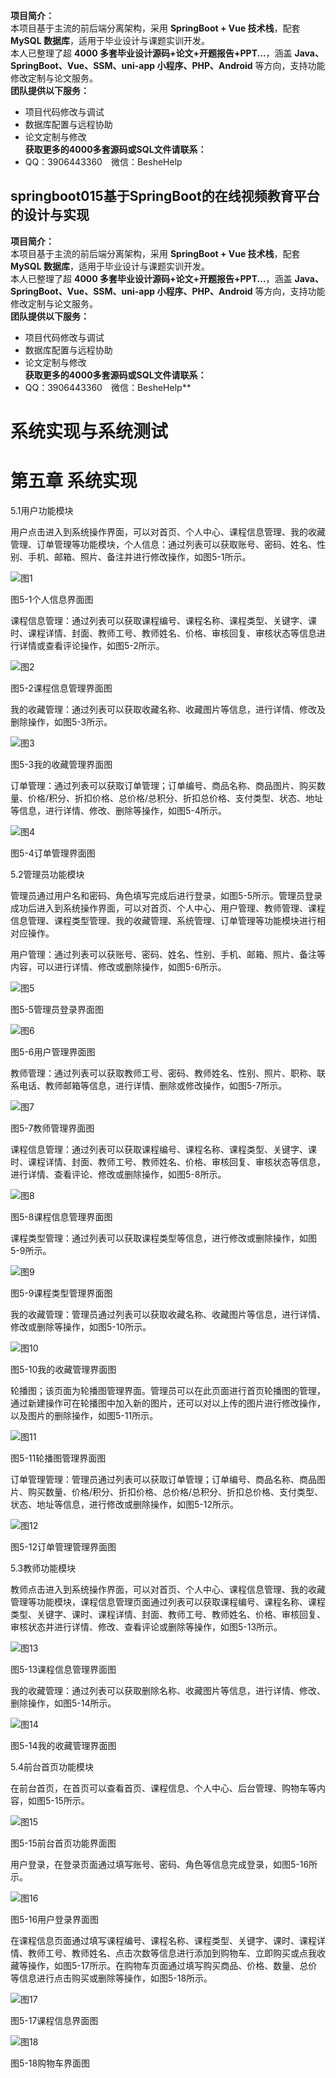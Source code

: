 **项目简介：**  
本项目基于主流的前后端分离架构，采用 **SpringBoot + Vue 技术栈**，配套 **MySQL 数据库**，适用于毕业设计与课题实训开发。  
本人已整理了超 **4000 多套毕业设计源码+论文+开题报告+PPT...**，涵盖 **Java、SpringBoot、Vue、SSM、uni-app 小程序、PHP、Android** 等方向，支持功能修改定制与论文服务。  
**团队提供以下服务：**  
- 项目代码修改与调试  
- 数据库配置与远程协助  
- 论文定制与修改  
**获取更多的4000多套源码或SQL文件请联系：**  
- QQ：3906443360 微信：BesheHelp


## springboot015基于SpringBoot的在线视频教育平台的设计与实现

**项目简介：**  
本项目基于主流的前后端分离架构，采用 **SpringBoot + Vue 技术栈**，配套 **MySQL 数据库**，适用于毕业设计与课题实训开发。  
本人已整理了超 **4000 多套毕业设计源码+论文+开题报告+PPT...**，涵盖 **Java、SpringBoot、Vue、SSM、uni-app 小程序、PHP、Android** 等方向，支持功能修改定制与论文服务。  
**团队提供以下服务：**  
- 项目代码修改与调试  
- 数据库配置与远程协助  
- 论文定制与修改  
**获取更多的4000多套源码或SQL文件请联系：**  
- QQ：3906443360 微信：BesheHelp**


# 系统实现与系统测试

# 第五章 系统实现

5.1用户功能模块

用户点击进入到系统操作界面，可以对首页、个人中心、课程信息管理、我的收藏管理、订单管理等功能模块，个人信息：通过列表可以获取账号、密码、姓名、性别、手机、邮箱、照片、备注并进行修改操作，如图5-1所示。

![图1](images/image_0.png)

图5-1个人信息界面图

课程信息管理：通过列表可以获取课程编号、课程名称、课程类型、关键字、课时、课程详情、封面、教师工号、教师姓名、价格、审核回复、审核状态等信息进行详情或查看评论操作，如图5-2所示。

![图2](images/image_1.png)

图5-2课程信息管理界面图

我的收藏管理：通过列表可以获取收藏名称、收藏图片等信息，进行详情、修改及删除操作，如图5-3所示。

![图3](images/image_2.png)

图5-3我的收藏管理界面图

订单管理：通过列表可以获取订单管理；订单编号、商品名称、商品图片、购买数量、价格/积分、折扣价格、总价格/总积分、折扣总价格、支付类型、状态、地址等信息，进行详情、修改、删除等操作，如图5-4所示。

![图4](images/image_3.png)

图5-4订单管理界面图

5.2管理员功能模块

管理员通过用户名和密码、角色填写完成后进行登录，如图5-5所示。管理员登录成功后进入到系统操作界面，可以对首页、个人中心、用户管理、教师管理、课程信息管理、课程类型管理、我的收藏管理、系统管理、订单管理等功能模块进行相对应操作。

用户管理：通过列表可以获账号、密码、姓名、性别、手机、邮箱、照片、备注等内容，可以进行详情、修改或删除操作，如图5-6所示。

![图5](images/image_4.png)

图5-5管理员登录界面图

![图6](images/image_5.png)

图5-6用户管理界面图

教师管理：通过列表可以获取教师工号、密码、教师姓名、性别、照片、职称、联系电话、教师邮箱等信息，进行详情、删除或修改操作，如图5-7所示。

![图7](images/image_6.png)

图5-7教师管理界面图

课程信息管理：通过列表可以获取课程编号、课程名称、课程类型、关键字、课时、课程详情、封面、教师工号、教师姓名、价格、审核回复、审核状态等信息，进行详情、查看评论、修改或删除操作，如图5-8所示。

![图8](images/image_7.png)

图5-8课程信息管理界面图

课程类型管理：通过列表可以获取课程类型等信息，进行修改或删除操作，如图5-9所示。

![图9](images/image_8.png)

图5-9课程类型管理界面图

我的收藏管理：管理员通过列表可以获取收藏名称、收藏图片等信息，进行详情、修改或删除等操作，如图5-10所示。

![图10](images/image_9.png)

图5-10我的收藏管理界面图

轮播图；该页面为轮播图管理界面。管理员可以在此页面进行首页轮播图的管理，通过新建操作可在轮播图中加入新的图片，还可以对以上传的图片进行修改操作，以及图片的删除操作，如图5-11所示。

![图11](images/image_10.png)

图5-11轮播图管理界面图

订单管理管理：管理员通过列表可以获取订单管理；订单编号、商品名称、商品图片、购买数量、价格/积分、折扣价格、总价格/总积分、折扣总价格、支付类型、状态、地址等信息，进行修改或删除操作，如图5-12所示。

![图12](images/image_11.png)

图5-12订单管理管理界面图

5.3教师功能模块

教师点击进入到系统操作界面，可以对首页、个人中心、课程信息管理、我的收藏管理等功能模块，课程信息管理页面通过列表可以获取课程编号、课程名称、课程类型、关键字、课时、课程详情、封面、教师工号、教师姓名、价格、审核回复、审核状态并进行详情、修改、查看评论或删除等操作，如图5-13所示。

![图13](images/image_12.png)

图5-13课程信息管理界面图

我的收藏管理：通过列表可以获取删除名称、收藏图片等信息，进行详情、修改、删除操作，如图5-14所示。

![图14](images/image_13.png)

图5-14我的收藏管理界面图

5.4前台首页功能模块

在前台首页，在首页可以查看首页、课程信息、个人中心、后台管理、购物车等内容，如图5-15所示。

![图15](images/image_14.png)

图5-15前台首页功能界面图

用户登录，在登录页面通过填写账号、密码、角色等信息完成登录，如图5-16所示。

![图16](images/image_15.png)

图5-16用户登录界面图

在课程信息页面通过填写课程编号、课程名称、课程类型、关键字、课时、课程详情、教师工号、教师姓名、点击次数等信息进行添加到购物车、立即购买或点我收藏等操作，如图5-17所示。在购物车页面通过填写购买商品、价格、数量、总价等信息进行点击购买或删除等操作，如图5-18所示。

![图17](images/image_16.png)

图5-17课程信息界面图

![图18](images/image_17.png)

图5-18购物车界面图

